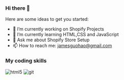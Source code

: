 ### Hi there 👋

Here are some ideas to get you started:

- 🔭 I’m currently working on Shopify Projects
- 🌱 I’m currently learning HTML,CSS and JavaScript
- 💬 Ask me about Shopify Store Setup
- 📫 How to reach me: jamesguohao@gmail.com

<h3>My coding skills</h3>
<p>
<img alt="html5" src="https://img.shields.io/badge/-HTML5-E34F26?style=flat-square&logo=html5&logoColor=white" />
<img alt="git" src="https://img.shields.io/badge/-Git-F05032?style=flat-square&logo=git&logoColor=white" />
